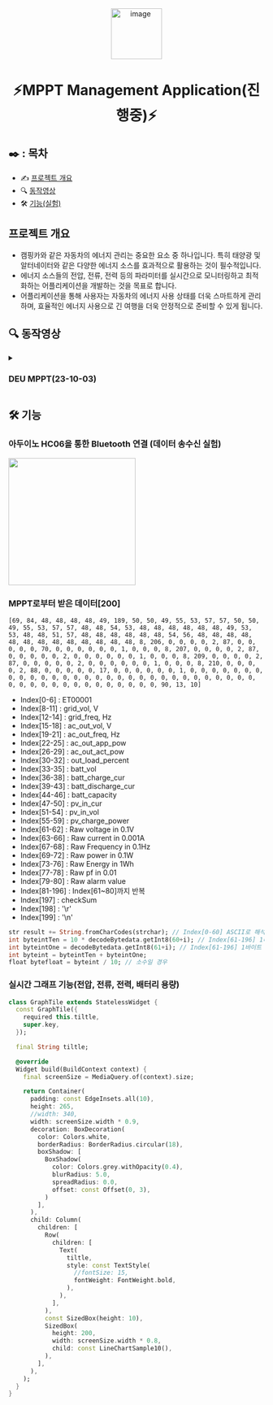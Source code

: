 <div align="center">
    <img width="100" alt="image" src="https://i.namu.wiki/i/9RXf1ZDOJ-EMB7IykB8CpeQA3CP04Xy9gW3onfTJ71tomCAfahy3eX343nkcw0dKEgM62UeOZL_vQ3sxbWG9GSZUQUAK-5gVtD1YRjXWv1nTeH3noNZcqQKdPp0ZkehIWMkOLtBGF8_MPxOTuxC1bw.svg">
</div>

<div align="center">
    <h1>  ⚡MPPT Management Application(진행중)⚡ </h1>
</div>

## ✒️ : 목차
- ✍️ [프로젝트 개요](#프로젝트-개요)
- 🔍 [동작영상](#-동작영상)
- 🛠 [기능(실험)](#-기능)


## 프로젝트 개요

- 캠핑카와 같은 자동차의 에너지 관리는 중요한 요소 중 하나입니다. 특히 태양광 및 알터네이터와 같은 다양한 에너지 소스를 효과적으로 활용하는 것이 필수적입니다.
- 에너지 소스들의 전압, 전류, 전력 등의 파라미터를 실시간으로 모니터링하고 최적화하는 어플리케이션을 개발하는 것을 목표로 합니다.
- 어플리케이션을 통해 사용자는 자동차의 에너지 사용 상태를 더욱 스마트하게 관리하며, 효율적인 에너지 사용으로 긴 여행을 더욱 안정적으로 준비할 수 있게 됩니다.


## **🔍 동작영상**

<details>
    <summary><h3>DEU MPPT(23-10-03)</summary>
    <div align="center">
        <img src="https://github.com/rkdaudgus94/Auto-driving-robot-vision-/assets/76949032/9d71493d-adea-4f45-b89b-780bc131ca40">
    </div>
</details>


## **🛠 기능**

### 아두이노 HC06을 통한 Bluetooth 연결 (데이터 송수신 실험)
<div align="left">
        <img width="250" src="https://github.com/KIM2C1/MPPT/assets/76949032/8404c6e0-9e5a-4e79-9d32-c94edb51b7d5">
</div>

### MPPT로부터 받은 데이터[200]
```
[69, 84, 48, 48, 48, 48, 49, 189, 50, 50, 49, 55, 53, 57, 57, 50, 50, 49, 55, 53, 57, 57, 48, 48, 54, 53, 48, 48, 48, 48, 48, 48, 49, 53, 53, 48, 48, 51, 57, 48, 48, 48, 48, 48, 48, 54, 56, 48, 48, 48, 48, 48, 48, 48, 48, 48, 48, 48, 48, 48, 8, 206, 0, 0, 0, 0, 2, 87, 0, 0, 0, 0, 0, 70, 0, 0, 0, 0, 0, 0, 1, 0, 0, 0, 8, 207, 0, 0, 0, 0, 2, 87, 0, 0, 0, 0, 0, 2, 0, 0, 0, 0, 0, 0, 1, 0, 0, 0, 8, 209, 0, 0, 0, 0, 2, 87, 0, 0, 0, 0, 0, 2, 0, 0, 0, 0, 0, 0, 1, 0, 0, 0, 8, 210, 0, 0, 0, 0, 2, 88, 0, 0, 0, 0, 0, 17, 0, 0, 0, 0, 0, 0, 1, 0, 0, 0, 0, 0, 0, 0, 0, 0, 0, 0, 0, 0, 0, 0, 0, 0, 0, 0, 0, 0, 0, 0, 0, 0, 0, 0, 0, 0, 0, 0, 0, 0, 0, 0, 0, 0, 0, 0, 0, 0, 0, 0, 0, 90, 13, 10]

```

- Index[0-6] : ET00001
- Index[8-11] : grid_vol, V
- Index[12-14] : grid_freq, Hz
- Index[15-18] : ac_out_vol, V
- Index[19-21] : ac_out_freq, Hz
- Index[22-25] : ac_out_app_pow
- Index[26-29] : ac_out_act_pow
- Index[30-32] : out_load_percent
- Index[33-35] : batt_vol
- Index[36-38] : batt_charge_cur
- Index[39-43] : batt_discharge_cur
- Index[44-46] : batt_capacity
- Index[47-50] : pv_in_cur
- Index[51-54] : pv_in_vol
- Index[55-59] : pv_charge_power
- Index[61-62] : Raw voltage in 0.1V
- Index[63-66] : Raw current in 0.001A
- Index[67-68] : Raw Frequency in 0.1Hz
- Index[69-72] : Raw power in 0.1W
- Index[73-76] : Raw Energy in 1Wh
- Index[77-78] : Raw pf in 0.01
- Index[79-80] : Raw alarm value
- Index[81-196] : Index[61~80]까지 반복
- Index[197] : checkSum
- Index[198] : '\r'
- Index[199] : '\n'

```dart
str result += String.fromCharCodes(strchar); // Index[0-60] ASCII로 해석
int byteintTen = 10 * decodeBytedata.getInt8(60+i); // Index[61-196] 1바이트 디코드(10의 자리)
int byteintOne = decodeBytedata.getInt8(61+i); // Index[61-196] 1바이트 디코드(1의 자리)
int byteint = byteintTen + byteintOne;
float bytefloat = byteint / 10; // 소수일 경우
```


### 실시간 그래프 기능(전압, 전류, 전력, 배터리 용량)
```dart
class GraphTile extends StatelessWidget {
  const GraphTile({
    required this.tiltle,
    super.key,
  });

  final String tiltle;

  @override
  Widget build(BuildContext context) {
    final screenSize = MediaQuery.of(context).size;

    return Container(
      padding: const EdgeInsets.all(10),
      height: 265,
      //width: 340,
      width: screenSize.width * 0.9,
      decoration: BoxDecoration(
        color: Colors.white,
        borderRadius: BorderRadius.circular(18),
        boxShadow: [
          BoxShadow(
            color: Colors.grey.withOpacity(0.4),
            blurRadius: 5.0,
            spreadRadius: 0.0,
            offset: const Offset(0, 3),
          )
        ],
      ),
      child: Column(
        children: [
          Row(
            children: [
              Text(
                tiltle,
                style: const TextStyle(
                  //fontSize: 15,
                  fontWeight: FontWeight.bold,
                ),
              ),
            ],
          ),
          const SizedBox(height: 10),
          SizedBox(
            height: 200,
            width: screenSize.width * 0.8,
            child: const LineChartSample10(),
          ),
        ],
      ),
    );
  }
}
```
